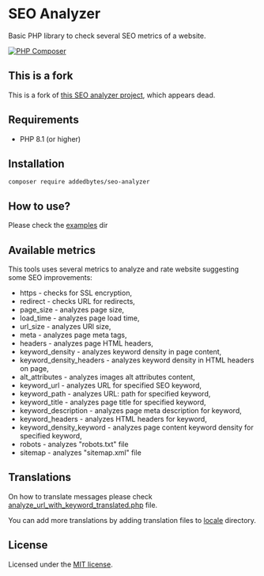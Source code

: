 # SEO Analyzer
Basic PHP library to check several SEO metrics of a website.

[![PHP Composer](https://github.com/AddedBytes/seo-analyzer/actions/workflows/php.yml/badge.svg)](https://github.com/AddedBytes/seo-analyzer/actions/workflows/php.yml)

## This is a fork

This is a fork of [this SEO analyzer project](https://github.com/grgk/seo-analyzer), which appears dead.

## Requirements

* PHP 8.1 (or higher)

## Installation
```
composer require addedbytes/seo-analyzer
```

## How to use?

Please check the [examples](examples) dir

## Available metrics

This tools uses several metrics to analyze and rate website suggesting some SEO improvements:

* https - checks for SSL encryption,
* redirect - checks URL for redirects,
* page_size - analyzes page size,
* load_time - analyzes page load time,
* url_size - analyzes URl size,
* meta - analyzes page meta tags,
* headers - analyzes page HTML headers,
* keyword_density - analyzes keyword density in page content,
* keyword_density_headers - analyzes keyword density in HTML headers on page,
* alt_attributes - analyzes images alt attributes content,
* keyword_url - analyzes URL for specified SEO keyword,
* keyword_path - analyzes URL: path for specified keyword,
* keyword_title - analyzes page title for specified keyword,
* keyword_description - analyzes page meta description for keyword,
* keyword_headers - analyzes HTML headers for keyword,
* keyword_density_keyword - analyzes page content keyword density for specified keyword,
* robots - analyzes "robots.txt" file
* sitemap - analyzes "sitemap.xml" file

## Translations

On how to translate messages please check [analyze_url_with_keyword_translated.php](examples%2Fanalyze_url_with_keyword_translated.php) file.

You can add more translations by adding translation files to [locale](locale) directory.

## License
Licensed under the [MIT license](http://opensource.org/licenses/MIT).
